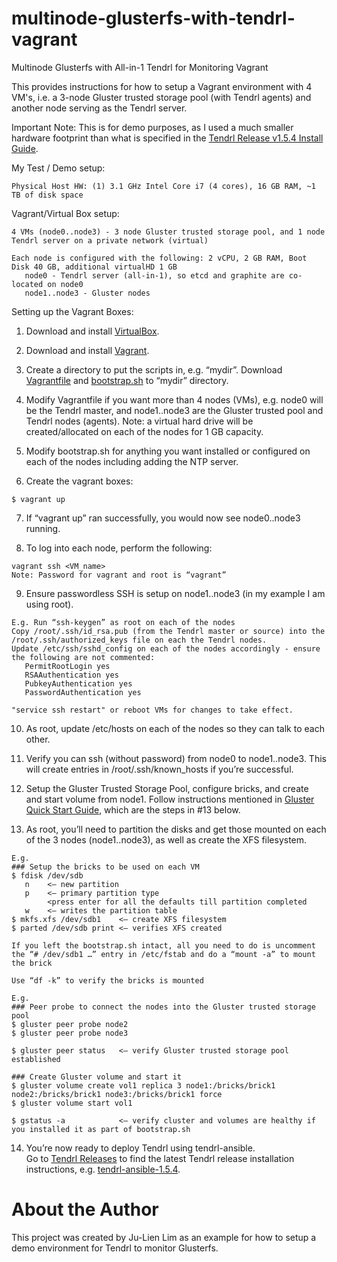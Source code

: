# multinode-glusterfs-with-tendrl-vagrant
Multinode Glusterfs with All-in-1 Tendrl for Monitoring Vagrant 

This provides instructions for how to setup a Vagrant environment with 4 VM's, i.e. a 3-node Gluster trusted storage pool (with Tendrl agents) and another node serving as the Tendrl server.  

Important Note: This is for demo purposes, as I used a much smaller hardware footprint than what is specified in the [Tendrl Release v1.5.4 Install Guide](https://github.com/Tendrl/documentation/wiki/Tendrl-release-v1.5.4-(install-guide)).

My Test / Demo setup:

``` Physical host
Physical Host HW: (1) 3.1 GHz Intel Core i7 (4 cores), 16 GB RAM, ~1 TB of disk space
```

Vagrant/Virtual Box setup:

``` VM setup
4 VMs (node0..node3) - 3 node Gluster trusted storage pool, and 1 node Tendrl server on a private network (virtual)
      
Each node is configured with the following: 2 vCPU, 2 GB RAM, Boot Disk 40 GB, additional virtualHD 1 GB
   node0 - Tendrl server (all-in-1), so etcd and graphite are co-located on node0
   node1..node3 - Gluster nodes
```

Setting up the Vagrant Boxes:

1. Download and install [VirtualBox](https://www.virtualbox.org/wiki/Downloads).

2. Download and install [Vagrant](http://www.vagrantup.com/downloads.html).

3. Create a directory to put the scripts in, e.g. “mydir”.  Download [Vagrantfile](https://github.com/julienlim/multinode-glusterfs-with-tendrl-vagrant/blob/master/Vagrantfile) and [bootstrap.sh](https://github.com/julienlim/multinode-glusterfs-with-tendrl-vagrant/blob/master/bootstrap.sh) to “mydir” directory.

4. Modify Vagrantfile if you want more than 4 nodes (VMs), e.g. node0 will be the Tendrl master, and node1..node3 are the Gluster trusted pool and Tendrl nodes (agents).  Note: a virtual hard drive will be created/allocated on each of the nodes for 1 GB capacity.

5. Modify bootstrap.sh for anything you want installed or configured on each of the nodes including adding the NTP server.

6. Create the vagrant boxes:
``` run on physical host
$ vagrant up
```

7. If “vagrant up” ran successfully, you would now see node0..node3 running.

8. To log into each node, perform the following:
``` run on physical host
vagrant ssh <VM_name>
Note: Password for vagrant and root is “vagrant”
```

9. Ensure passwordless SSH is setup on node1..node3 (in my example I am using root).
``` run on each VM
E.g. Run “ssh-keygen” as root on each of the nodes
Copy /root/.ssh/id_rsa.pub (from the Tendrl master or source) into the /root/.ssh/authorized_keys file on each the Tendrl nodes.
Update /etc/ssh/sshd_config on each of the nodes accordingly - ensure the following are not commented:
   PermitRootLogin yes
   RSAAuthentication yes
   PubkeyAuthentication yes
   PasswordAuthentication yes
          
"service ssh restart" or reboot VMs for changes to take effect.
```  
10. As root, update /etc/hosts on each of the nodes so they can talk to each other.

11. Verify you can ssh (without password) from node0 to node1..node3.  This will create entries in /root/.ssh/known_hosts if you’re successful.

12. Setup the Gluster Trusted Storage Pool, configure bricks, and create and start volume from node1.  Follow instructions mentioned in [Gluster Quick Start Guide](https://wiki.centos.org/SpecialInterestGroup/Storage/gluster-Quickstart), which are the steps in #13 below.

13. As root, you’ll need to partition the disks and get those mounted on each of the 3 nodes (node1..node3), as well as create the XFS filesystem.
``` run on each VM
E.g. 
### Setup the bricks to be used on each VM
$ fdisk /dev/sdb
   n 	<— new partition
   p 	<— primary partition type
        <press enter for all the defaults till partition completed
   w	<— writes the partition table
$ mkfs.xfs /dev/sdb1	<— create XFS filesystem
$ parted /dev/sdb print	<— verifies XFS created
         
If you left the bootstrap.sh intact, all you need to do is uncomment the “# /dev/sdb1 …” entry in /etc/fstab and do a “mount -a” to mount the brick
         
Use “df -k” to verify the bricks is mounted
```

``` run on each VM serving as Gluster node
E.g. 
### Peer probe to connect the nodes into the Gluster trusted storage pool
$ gluster peer probe node2
$ gluster peer probe node3
         
$ gluster peer status	<— verify Gluster trusted storage pool established
        
### Create Gluster volume and start it	
$ gluster volume create vol1 replica 3 node1:/bricks/brick1 node2:/bricks/brick1 node3:/bricks/brick1 force
$ gluster volume start vol1
         
$ gstatus -a	        <— verify cluster and volumes are healthy if you installed it as part of bootstrap.sh
```

14. You’re now ready to deploy Tendrl using tendrl-ansible.  
        Go to [Tendrl Releases](https://github.com/Tendrl/documentation/wiki/Tendrl-Releases) to find the latest Tendrl release installation instructions, e.g. [tendrl-ansible-1.5.4](/usr/share/doc/tendrl-ansible-1.5.4/README.md).


# About the Author
This project was created by Ju-Lien Lim as an example for how to setup a demo environment for Tendrl to monitor Glusterfs.
